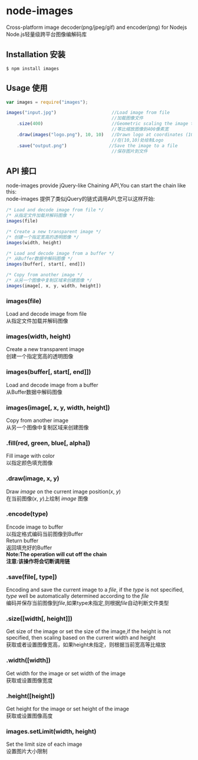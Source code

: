node-images
===========

Cross-platform image decoder(png/jpeg/gif) and encoder(png) for Nodejs  
Node.js轻量级跨平台图像编解码库

## Installation 安装
	$ npm install images

## Usage 使用

``` javascript
var images = require("images");

images("input.jpg")                     //Load image from file 
                                        //加载图像文件
    .size(400)                          //Geometric scaling the image to 400 pixels width
                                        //等比缩放图像到400像素宽
    .draw(images("logo.png"), 10, 10)   //Drawn logo at coordinates (10,10)
                                        //在(10,10)处绘制Logo
    .save("output.png")                //Save the image to a file
                                        //保存图片到文件
```

## API 接口

node-images provide jQuery-like Chaining API,You can start the chain like this:  
node-images 提供了类似jQuery的链式调用API,您可以这样开始:

```javascript
/* Load and decode image from file */
/* 从指定文件加载并解码图像 */
images(file)

/* Create a new transparent image */
/* 创建一个指定宽高的透明图像 */
images(width, height)

/* Load and decode image from a buffer */
/* 从Buffer数据中解码图像 */
images(buffer[, start[, end]])

/* Copy from another image */
/* 从另一个图像中复制区域来创建图像 */
images(image[, x, y, width, height])
```

### images(file)

Load and decode image from file  
从指定文件加载并解码图像


### images(width, height)

Create a new transparent image  
创建一个指定宽高的透明图像


### images(buffer[, start[, end]])

Load and decode image from a buffer  
从Buffer数据中解码图像


### images(image[, x, y, width, height])

Copy from another image  
从另一个图像中复制区域来创建图像


### .fill(red, green, blue[, alpha])

Fill image with color  
以指定颜色填充图像


### .draw(image, x, y)

Draw *image* on the current image position(*x*, *y*)  
在当前图像(*x*, *y*)上绘制 *image* 图像


### .encode(type)

Encode image to buffer  
以指定格式编码当前图像到Buffer  
Return buffer  
返回填充好的Buffer  
**Note:The operation will cut off the chain**  
**注意:该操作将会切断调用链**  


### .save(file[, type])

Encoding and save the current image to a *file*, if the *type* is not specified, *type* well be automatically determined according to the *file*  
编码并保存当前图像到*file*,如果type未指定,则根据*file*自动判断文件类型


### .size([width[, height]])

Get size of the image or set the size of the image,if the height is not specified, then scaling based on the current width and height  
获取或者设置图像宽高，如果height未指定，则根据当前宽高等比缩放


### .width([width])

Get width for the image or set width of the image  
获取或设置图像宽度


### .height([height])

Get height for the image or set height of the image  
获取或设置图像高度


### images.setLimit(width, height)

Set the limit size of each image  
设置图片大小限制
